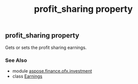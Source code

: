 ﻿---
title: profit_sharing property
second_title: Aspose.Finance for Python via .NET API References
description: 
type: docs
weight: 80
url: /python-net/aspose.finance.ofx.investment/earnings/profit_sharing/
is_root: false
---

## profit_sharing property


Gets or sets the profit sharing earnings.

### See Also
* module [aspose.finance.ofx.investment](../../)
* class [Earnings](/finance/python-net/aspose.finance.ofx.investment/earnings)
